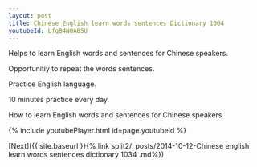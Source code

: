 ```yaml
---
layout: post
title: Chinese English learn words sentences Dictionary 1004 
youtubeId: LfgB4NOA8SU
---
```

 
 
Helps to learn English words and sentences for Chinese speakers.

Opportunitiy to repeat the words sentences. 

Practice English language. 
 
10 minutes practice every day. 
 
How to learn English words and sentences for Chinese speakers 
 
{% include youtubePlayer.html id=page.youtubeId %}
 
 
[Next]({{ site.baseurl }}{% link  split2/_posts/2014-10-12-Chinese english learn words sentences dictionary 1034 .md%})
 
